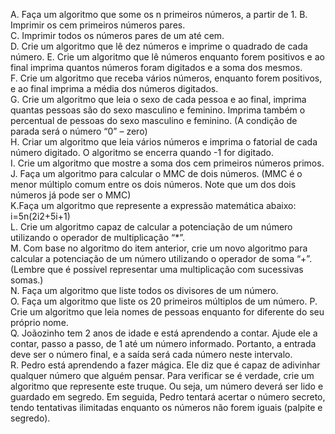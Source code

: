A. Faça um algoritmo que some os n primeiros números, a partir de 1.
B. Imprimir os cem primeiros números pares.  
C. Imprimir todos os números pares de um até cem.  
D. Crie um algoritmo que lê dez números e imprime o quadrado de cada número.
E. Crie um algoritmo que lê números enquanto forem positivos e ao final imprima quantos números foram digitados e a soma dos mesmos.  
F. Crie um algoritmo que receba vários números, enquanto forem positivos, e ao final imprima a média dos números digitados.  
G. Crie um algoritmo que leia o sexo de cada pessoa e ao final, imprima quantas pessoas são do sexo masculino e feminino. Imprima também o percentual de pessoas do sexo masculino e feminino. (A condição de parada será o número “0” – zero)  
H. Criar um algoritmo que leia vários números e imprima o fatorial de cada número digitado. O algoritmo se encerra quando -1 for digitado.  
I. Crie um algoritmo que mostre a soma dos cem primeiros números primos.  
J. Faça um algoritmo para calcular o MMC de dois números. (MMC é o menor múltiplo comum entre os dois números. Note que um dos dois números já pode ser o MMC)  
K.Faça um algoritmo que represente a expressão matemática abaixo: i=5n(2i2+5i+1)  
L. Crie um algoritmo capaz de calcular a potenciação de um número utilizando o operador de multiplicação “*”.  
M. Com base no algoritmo do item anterior, crie um novo algoritmo para calcular a potenciação de um número utilizando o operador de soma “+”. (Lembre que é possível representar uma multiplicação com sucessivas somas.)  
N. Faça um algoritmo que liste todos os divisores de um número.  
O. Faça um algoritmo que liste os 20 primeiros múltiplos de um número.
P. Crie um algoritmo que leia nomes de pessoas enquanto for diferente do seu próprio nome.  
Q. Joãozinho tem 2 anos de idade e está aprendendo a contar. Ajude ele a contar, passo a passo, de 1 até um número informado. Portanto, a entrada deve ser o número final, e a saída será cada número neste intervalo.  
R. Pedro está aprendendo a fazer mágica. Ele diz que é capaz de adivinhar qualquer número que alguém pensar. Para verificar se é verdade, crie um algoritmo que represente este truque. Ou seja, um número deverá ser lido e guardado em segredo. Em seguida, Pedro tentará acertar o número secreto, tendo tentativas ilimitadas enquanto os números não forem iguais (palpite e segredo).  
